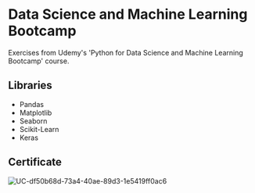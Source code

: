 # Data Science and Machine Learning Bootcamp
Exercises from Udemy's 'Python for Data Science and Machine Learning Bootcamp' course.

## Libraries
- Pandas
- Matplotlib
- Seaborn
- Scikit-Learn
- Keras

## Certificate
![UC-df50b68d-73a4-40ae-89d3-1e5419ff0ac6](https://user-images.githubusercontent.com/14351534/89232805-e702cb80-d5ad-11ea-83ef-029243271ede.jpg)

